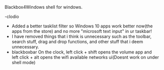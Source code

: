 Blackbox4Windows shell for windows.

-clodio

   * Added a better tasklist filter so Windows 10 apps work better now(the apps from the store) and no more "microsoft text input" in ur taskbar!
   * I have removed things that i think is unnecessary such as the toolbar, search stuff, drag and drop functions, and other stuff that i deem unnecessary.
   * blackboxbar On the clock, left click + shift opens the volume app and left click + alt opens the wifi available networks ui(Doesnt work on under shell mode)
